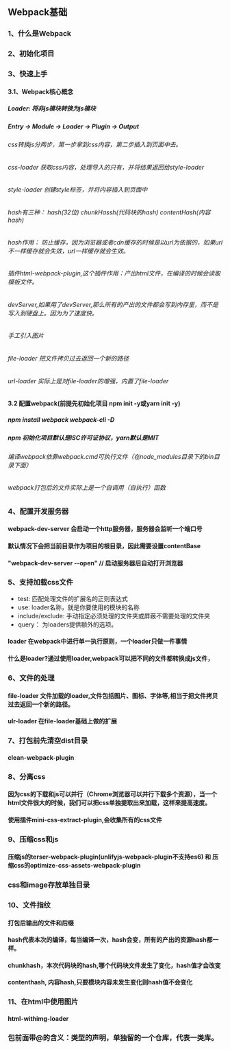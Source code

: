 <!--
 * @Description: This is Webpack Basic.
 * @Author: dailinbo
 * @Date: 2019-12-07 09:14:49
 * @LastEditors  : dailinbo
 * @LastEditTime : 2019-12-26 10:26:40
 -->
## Webpack基础
### 1、什么是Webpack

### 2、初始化项目

### 3、快速上手

#### 3.1、Webpack核心概念
##### Loader: 将非js模块转换为js模块
##### Entry -> Module -> Loader -> Plugin -> Output
###### css转换js分两步，第一步拿到css内容，第二步插入到页面中去。
###### css-loader  获取css内容，处理导入的只有，并将结果返回给style-loader
###### style-loader 创建style标签，并将内容插入到页面中
###### hash有三种： hash(32位)  chunkHassh(代码块的hash)  contentHash(内容hash)
###### hash作用： 防止缓存，因为浏览器或者cdn缓存的时候是以url为依据的，如果url不一样缓存就会失效，url一样缓存就会生效。
###### 插件html-webpack-plugin,这个插件作用：产出html文件，在编译的时候会读取模板文件。

###### devServer,如果用了devServer,那么所有的产出的文件都会写到内存里，而不是写入到硬盘上。因为为了速度快。

###### 手工引入图片

###### file-loader  把文件拷贝过去返回一个新的路径
###### url-loader 实际上是对file-loader的增强，内置了file-loader

#### 3.2 配置webpack(前提先初始化项目 npm init -y或yarn init -y)
##### npm install webpack webpack-cli -D
##### npm 初始化项目默认是ISC许可证协议，yarn默认是MIT
###### 编译webpack依靠webpack.cmd可执行文件（在node_modules目录下的bin目录下面）
###### webpack打包后的文件实际上是一个自调用（自执行）函数
### 4、配置开发服务器
#### webpack-dev-server 会启动一个http服务器，服务器会监听一个端口号
#### 默认情况下会把当前目录作为项目的根目录，因此需要设置contentBase
#### "webpack-dev-server --open" // 启动服务器后自动打开浏览器

### 5、支持加载css文件
 * test: 匹配处理文件的扩展名的正则表达式
 * use: loader名称，就是你要使用的模块的名称
 * include/exclude: 手动指定必须处理的文件夹或屏蔽不需要处理的文件夹
 * query： 为loaders提供额外的选项。
#### loader 在webpack中进行单一执行原则，一个loader只做一件事情
#### 什么是loader?通过使用loader,webpack可以把不同的文件都转换成js文件，

### 6、文件的处理
#### file-loader 文件加载的loader,文件包括图片、图标、字体等,相当于把文件拷贝过去返回一个新的路径。
#### ulr-loader  在file-loader基础上做的扩展

### 7、打包前先清空dist目录
#### clean-webpack-plugin

### 8、分离css
#### 因为css的下载和js可以并行（Chrome浏览器可以并行下载多个资源），当一个html文件很大的时候，我们可以把css单独提取出来加载，这样来提高速度。
#### 使用插件mini-css-extract-plugin,会收集所有的css文件

### 9、压缩css和js
#### 压缩js的terser-webpack-plugin(unlifyjs-webpack-plugin不支持es6) 和 压缩css的optimize-css-assets-webpack-plugin

### css和image存放单独目录

### 10、文件指纹
#### 打包后输出的文件和后缀
#### hash代表本次的编译，每当编译一次，hash会变，所有的产出的资源hash都一样。
#### chunkhash，本次代码块的hash,哪个代码块文件发生了变化，hash值才会改变
#### contenthash, 内容hash,只要模块内容未发生变化则hash值不会变化

### 11、在html中使用图片
#### html-withimg-loader

### 包前面带@的含义：类型的声明，单独留的一个仓库，代表一类库。